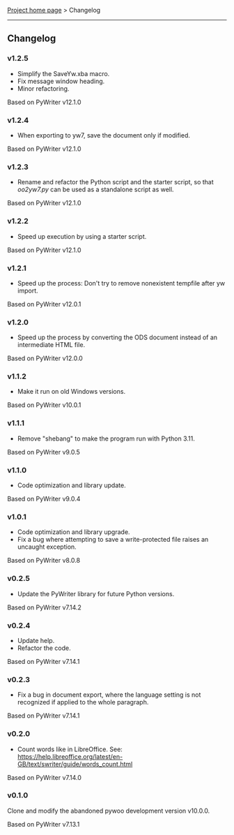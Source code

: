 [Project home page](index) > Changelog

------------------------------------------------------------------------

## Changelog

### v1.2.5

- Simplify the SaveYw.xba macro.
- Fix message window heading.
- Minor refactoring.

Based on PyWriter v12.1.0

### v1.2.4

- When exporting to yw7, save the document only if modified.

Based on PyWriter v12.1.0

### v1.2.3

- Rename and refactor the Python script and the starter script, so that *oo2yw7.py* can be used as a standalone script as well.

Based on PyWriter v12.1.0

### v1.2.2

- Speed up execution by using a starter script.

Based on PyWriter v12.1.0

### v1.2.1

- Speed up the process: Don't try to remove nonexistent tempfile after yw import. 

Based on PyWriter v12.0.1

### v1.2.0
      
- Speed up the process by converting the ODS document instead of an intermediate HTML file.

Based on PyWriter v12.0.0

### v1.1.2

- Make it run on old Windows versions. 

Based on PyWriter v10.0.1

### v1.1.1

- Remove "shebang" to make the program run with Python 3.11. 

Based on PyWriter v9.0.5

### v1.1.0

- Code optimization and library update. 

Based on PyWriter v9.0.4

### v1.0.1

- Code optimization and library upgrade. 
- Fix a bug where attempting to save a write-protected file raises an uncaught exception.

Based on PyWriter v8.0.8

### v0.2.5

- Update the PyWriter library for future Python versions.

Based on PyWriter v7.14.2

### v0.2.4

- Update help.
- Refactor the code.

Based on PyWriter v7.14.1

### v0.2.3

- Fix a bug in document export, where the language setting is not recognized if applied to the whole paragraph. 

Based on PyWriter v7.14.1

### v0.2.0

- Count words like in LibreOffice. See:
https://help.libreoffice.org/latest/en-GB/text/swriter/guide/words_count.html

Based on PyWriter v7.14.0

### v0.1.0

 Clone and modify the abandoned pywoo development version v10.0.0.
 
 Based on PyWriter v7.13.1
